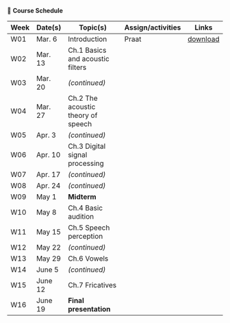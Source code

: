 🌱 **Course Schedule**

| Week | Date(s) | Topic(s) | Assign/activities | Links |
|------|------|----------|--------|-------|
|  W01    | Mar. 6     |Introduction| Praat       | [download](https://www.fon.hum.uva.nl/praat/)      |
|  W02    | Mar. 13 | Ch.1 Basics and acoustic filters |        |       |
|  W03    | Mar. 20 | _(continued)_         |        |       |
|  W04    | Mar. 27 | Ch.2 The acoustic theory of speech |        |       |
|  W05    | Apr. 3 | _(continued)_ |        |       |
|  W06    | Apr. 10 |  Ch.3 Digital signal processing |        |       |
|  W07    | Apr. 17 |  _(continued)_ |        |       |
|  W08    | Apr. 24 | _(continued)_  |        |       |
|  W09    | May 1 | **Midterm** |        |       |
|  W10    | May 8 |   Ch.4 Basic audition |        |       |
|  W11    | May 15 |  Ch.5 Speech perception  |        |       |
|  W12    | May 22 | _(continued)_ |        |       |
|  W13    | May 29 | Ch.6 Vowels  |        |       |
|  W14    | June 5 | _(continued)_  |        |       |
|  W15    | June 12 | Ch.7 Fricatives |        |       |
|  W16    | June 19 |**Final presentation** |        |       |
